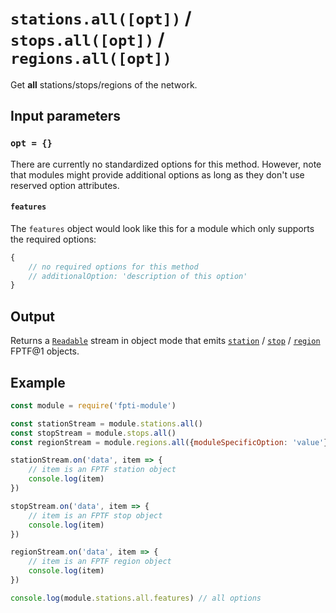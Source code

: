 # `stations.all([opt])` / `stops.all([opt])` / `regions.all([opt])`

Get **all** stations/stops/regions of the network.

## Input parameters

### `opt = {}`

There are currently no standardized options for this method. However, note that modules might provide additional options as long as they don't use reserved option attributes.

#### `features`

The `features` object would look like this for a module which only supports the required options:

```js
{
    // no required options for this method
    // additionalOption: 'description of this option'
}
```

## Output

Returns a [`Readable`](https://nodejs.org/api/stream.html#stream_readable_streams) stream in object mode that emits [`station`](https://github.com/public-transport/friendly-public-transport-format/blob/master/spec/readme.md#station) / [`stop`](https://github.com/public-transport/friendly-public-transport-format/blob/master/spec/readme.md#stop) / [`region`](https://github.com/public-transport/friendly-public-transport-format/blob/master/spec/readme.md#region) FPTF@1 objects.

## Example

```js
const module = require('fpti-module')

const stationStream = module.stations.all()
const stopStream = module.stops.all()
const regionStream = module.regions.all({moduleSpecificOption: 'value'})

stationStream.on('data', item => {
    // item is an FPTF station object
    console.log(item)
})

stopStream.on('data', item => {
    // item is an FPTF stop object
    console.log(item)
})

regionStream.on('data', item => {
    // item is an FPTF region object
    console.log(item)
})

console.log(module.stations.all.features) // all options
```

